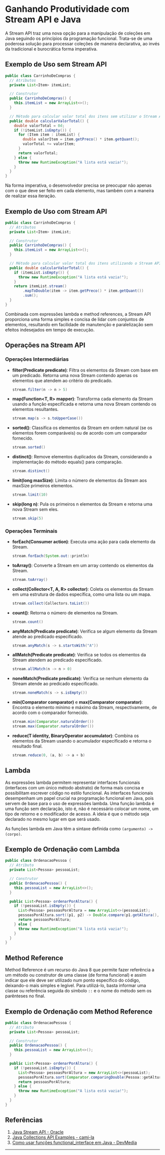 
# Ganhando Produtividade com Stream API e Java

A Stream API traz uma nova opção para a manipulação de coleções em Java seguindo os princípios da programação funcional. Trata-se de uma poderosa solução para processar coleções de maneira declarativa, ao invés da tradicional e burocrática forma imperativa.

## Exemplo de Uso sem Stream API

```java
public class CarrinhoDeCompras {
  // Atributos
  private List<Item> itemList;

  // Construtor
  public CarrinhoDeCompras() {
    this.itemList = new ArrayList<>();
  }

  // Método para calcular valor total dos itens sem utilizar o Stream API
  public double calcularValorTotal() {
    double valorTotal = 0d;
    if (!itemList.isEmpty()) {
      for (Item item : itemList) {
        double valorItem = item.getPreco() * item.getQuant();
        valorTotal += valorItem;
      }
      return valorTotal;
    } else {
      throw new RuntimeException("A lista está vazia!");
    }
  }
}
```

Na forma imperativa, o desenvolvedor precisa se preocupar não apenas com o que deve ser feito em cada elemento, mas também com a maneira de realizar essa iteração.

## Exemplo de Uso com Stream API

```java
public class CarrinhoDeCompras {
  // Atributos
  private List<Item> itemList;

  // Construtor
  public CarrinhoDeCompras() {
    this.itemList = new ArrayList<>();
  }

  // Método para calcular valor total dos itens utilizando o Stream API
  public double calcularValorTotal() {
    if (itemList.isEmpty()) {
      throw new RuntimeException("A lista está vazia!");
    }
    return itemList.stream()
        .mapToDouble(item -> item.getPreco() * item.getQuant())
        .sum();
  }
}
```

Combinada com expressões lambda e method references, a Stream API proporciona uma forma simples e concisa de lidar com conjuntos de elementos, resultando em facilidade de manutenção e paralelização sem efeitos indesejados em tempo de execução.

## Operações na Stream API

### Operações Intermediárias

- **filter(Predicate<T> predicate)**: Filtra os elementos da Stream com base em um predicado. Retorna uma nova Stream contendo apenas os elementos que atendem ao critério do predicado.
  ```java
  stream.filter(n -> n > 5)
  ```
- **map(Function<T, R> mapper)**: Transforma cada elemento da Stream usando a função especificada e retorna uma nova Stream contendo os elementos resultantes.
  ```java
  stream.map(s -> s.toUpperCase())
  ```
- **sorted()**: Classifica os elementos da Stream em ordem natural (se os elementos forem comparáveis) ou de acordo com um comparador fornecido.
  ```java
  stream.sorted()
  ```
- **distinct()**: Remove elementos duplicados da Stream, considerando a implementação do método equals() para comparação.
  ```java
  stream.distinct()
  ```
- **limit(long maxSize)**: Limita o número de elementos da Stream aos maxSize primeiros elementos.
  ```java
  stream.limit(10)
  ```
- **skip(long n)**: Pula os primeiros n elementos da Stream e retorna uma nova Stream sem eles.
  ```java
  stream.skip(5)
  ```

### Operações Terminais

- **forEach(Consumer<T> action)**: Executa uma ação para cada elemento da Stream.
  ```java
  stream.forEach(System.out::println)
  ```
- **toArray()**: Converte a Stream em um array contendo os elementos da Stream.
  ```java
  stream.toArray()
  ```
- **collect(Collector<T, A, R> collector)**: Coleta os elementos da Stream em uma estrutura de dados específica, como uma lista ou um mapa.
  ```java
  stream.collect(Collectors.toList())
  ```
- **count()**: Retorna o número de elementos na Stream.
  ```java
  stream.count()
  ```
- **anyMatch(Predicate<T> predicate)**: Verifica se algum elemento da Stream atende ao predicado especificado.
  ```java
  stream.anyMatch(s -> s.startsWith("A"))
  ```
- **allMatch(Predicate<T> predicate)**: Verifica se todos os elementos da Stream atendem ao predicado especificado.
  ```java
  stream.allMatch(n -> n > 0)
  ```
- **noneMatch(Predicate<T> predicate)**: Verifica se nenhum elemento da Stream atende ao predicado especificado.
  ```java
  stream.noneMatch(s -> s.isEmpty())
  ```
- **min(Comparator<T> comparator)** e **max(Comparator<T> comparator)**: Encontra o elemento mínimo e máximo da Stream, respectivamente, de acordo com o comparador fornecido.
  ```java
  stream.min(Comparator.naturalOrder())
  stream.max(Comparator.naturalOrder())
  ```
- **reduce(T identity, BinaryOperator<T> accumulator)**: Combina os elementos da Stream usando o acumulador especificado e retorna o resultado final.
  ```java
  stream.reduce(0, (a, b) -> a + b)
  ```

## Lambda

As expressões lambda permitem representar interfaces funcionais (interfaces com um único método abstrato) de forma mais concisa e possibilitam escrever código no estilo funcional. As interfaces funcionais desempenham um papel crucial na programação funcional em Java, pois servem de base para o uso de expressões lambda. Uma função lambda é uma função sem declaração, isto é, não é necessário colocar um nome, um tipo de retorno e o modificador de acesso. A ideia é que o método seja declarado no mesmo lugar em que será usado.

As funções lambda em Java têm a sintaxe definida como `(argumento) -> (corpo)`.

## Exemplo de Ordenação com Lambda

```java
public class OrdenacaoPessoa {
  // Atributo
  private List<Pessoa> pessoaList;

  // Construtor
  public OrdenacaoPessoa() {
    this.pessoaList = new ArrayList<>();
  }

  public List<Pessoa> ordenarPorAltura() {
    if (!pessoaList.isEmpty()) {
      List<Pessoa> pessoasPorAltura = new ArrayList<>(pessoaList);
      pessoasPorAltura.sort((p1, p2) -> Double.compare(p1.getAltura(), p2.getAltura()));
      return pessoasPorAltura;
    } else {
      throw new RuntimeException("A lista está vazia!");
    }
  }
}
```

## Method Reference

Method Reference é um recurso do Java 8 que permite fazer referência a um método ou construtor de uma classe (de forma funcional) e assim indicar que ele deve ser utilizado num ponto específico do código, deixando-o mais simples e legível. Para utilizá-lo, basta informar uma classe ou referência seguida do símbolo `::` e o nome do método sem os parênteses no final.

## Exemplo de Ordenação com Method Reference

```java
public class OrdenacaoPessoa {
  // Atributo
  private List<Pessoa> pessoaList;

  // Construtor
  public OrdenacaoPessoa() {
    this.pessoaList = new ArrayList<>();
  }

  public List<Pessoa> ordenarPorAltura() {
    if (!pessoaList.isEmpty()) {
      List<Pessoa> pessoasPorAltura = new ArrayList<>(pessoaList);
      pessoasPorAltura.sort(Comparator.comparingDouble(Pessoa::getAltura));
      return pessoasPorAltura;
    } else {
      throw new RuntimeException("A lista está vazia!");
    }
  }
}
```

## Referências

1. [Java Stream API - Oracle](https://www.oracle.com/br/technical-resources/articles/java-stream-api.html)
2. [Java Collections API Examples - cami-la](https://github.com/cami-la/collections-java-api-2023)
3. [Como usar funções functional_interface em Java - DevMedia](https://www.devmedia.com.br/como-usar-funcoes-lambda-em-java/32826)

---

